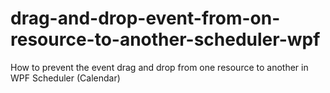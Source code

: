 # drag-and-drop-event-from-on-resource-to-another-scheduler-wpf
How to prevent the event drag and drop from one resource to another in WPF Scheduler (Calendar)

